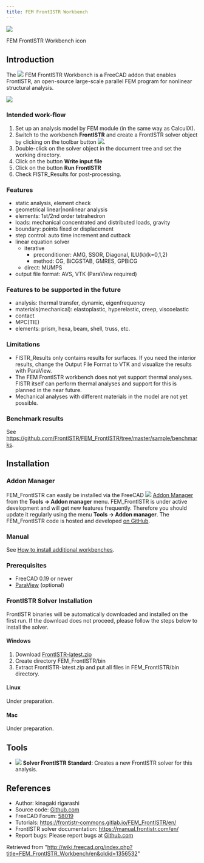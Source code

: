 ```yaml
---
title: FEM FrontISTR Workbench
---
```


![](/images/FrontISTR.svg)

FEM FrontISTR Workbench icon

## Introduction

The ![](/images/FrontISTR.svg) FEM FrontISTR Workbench is a FreeCAD addon that enables FrontISTR, an open-source large-scale parallel FEM program for nonlinear structural analysis.

![](/images/FEM_FrontISTR_bikeframe_screenshot.png)

### Intended work-flow

1. Set up an analysis model by FEM module (in the same way as CalculiX).
2. Switch to the workbench **FrontISTR** and create a FrontISTR solver object by clicking on the toolbar button ![](/images/FEM_SolverCalculixCxxtools.svg).
3. Double-click on the solver object in the document tree and set the working directory.
4. Click on the button **Write input file**
5. Click on the button **Run FrontISTR**
6. Check FISTR_Results for post-processing.

### Features

- static analysis, element check
- geometrical linear|nonlinear analysis
- elements: 1st/2nd order tetrahedron
- loads: mechanical concentrated and distributed loads, gravity
- boundary: points fixed or displacement
- step control: auto time increment and cutback
- linear equation solver
  - iterative
    - preconditioner: AMG, SSOR, Diagonal, ILU(k)(k=0,1,2)
    - method: CG, BiCGSTAB, GMRES, GPBiCG
  - direct: MUMPS
- output file format: AVS, VTK (ParaView required)

### Features to be supported in the future

- analysis: thermal transfer, dynamic, eigenfrequency
- materials(mechanical): elastoplastic, hyperelastic, creep, viscoelastic
- contact
- MPC(TIE)
- elements: prism, hexa, beam, shell, truss, etc.

### Limitations

- FISTR_Results only contains results for surfaces. If you need the interior results, change the Output File Format to VTK and visualize the results with ParaView.
- The FEM FrontISTR workbench does not yet support thermal analyses. FISTR itself can perform thermal analyses and support for this is planned in the near future.
- Mechanical analyses with different materials in the model are not yet possible.

### Benchmark results

See <https://github.com/FrontISTR/FEM_FrontISTR/tree/master/sample/benchmarks>.

## Installation

### Addon Manager

FEM_FrontISTR can easily be installed via the FreeCAD ![](/images/AddonManager.svg) [Addon Manager](/Std_AddonMgr "Std AddonMgr") from the **Tools → Addon manager** menu.
FEM_FrontISTR is under active development and will get new features frequently. Therefore you should update it regularly using the menu **Tools → Addon manager**.
The FEM_FrontISTR code is hosted and developed [on GitHub](https://github.com/FrontISTR/FEM_FrontISTR).

### Manual

See [How to install additional workbenches](/How_to_install_additional_workbenches "How to install additional workbenches").

### Prerequisites

- FreeCAD 0.19 or newer
- [ParaView](https://www.paraview.org/) (optional)

### FrontISTR Solver Installation

FrontISTR binaries will be automatically downloaded and installed on the first run. If the download does not proceed, please follow the steps below to install the solver.

#### Windows

1. Download [FrontISTR-latest.zip](https://www.frontistr.com/download/link.php?https://frontistr-commons.gitlab.io/FrontISTR/release/x86_64-w64-mingw32-msmpi/FrontISTR-latest.zip)
2. Create directory FEM_FrontISTR/bin
3. Extract FrontISTR-latest.zip and put all files in FEM_FrontISTR/bin directory.

#### Linux

Under preparation.

#### Mac

Under preparation.

## Tools

- ![](/images/FEM_SolverCalculixCxxtools.svg) **Solver FrontISTR Standard**: Creates a new FrontISTR solver for this analysis.

## References

- Author: kinagaki rigarashi
- Source code: [Github.com](https://github.com/FrontISTR/FEM_FrontISTR)
- FreeCAD Forum: [58019](https://forum.freecadweb.org/viewtopic.php?t=58019)
- Tutorials: <https://frontistr-commons.gitlab.io/FEM_FrontISTR/en/>
- FrontISTR solver documentation: <https://manual.frontistr.com/en/>
- Report bugs: Please report bugs at [Github.com](https://github.com/FrontISTR/FEM_FrontISTR)

Retrieved from "<http://wiki.freecad.org/index.php?title=FEM_FrontISTR_Workbench/en&oldid=1356532>"
